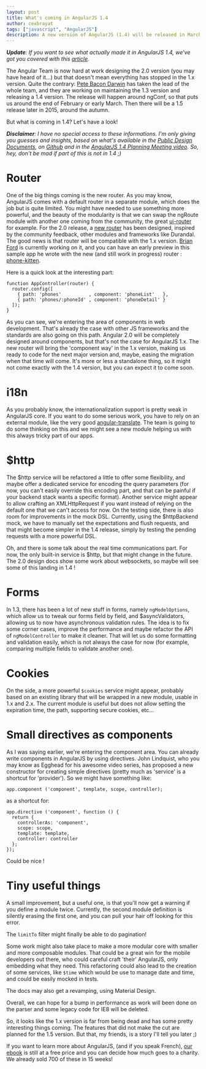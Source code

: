 ```yaml
---
layout: post
title: What's coming in AngularJS 1.4
author: cexbrayat
tags: ["javascript", "AngularJS"]
description: A new version of AngularJS (1.4) will be released in March next year. Let's have a look at its shiny new features!
---
```


*__Update__: If you want to see what actually made it in AngularJS 1.4, we've got you covered with this [article](/2015/07/21/what-is-new-angularjs-1.4/).*

The Angular Team is now hard at work designing the 2.0 version (you may have heard of it...) but that doesn't mean everything has stopped in the 1.x version. Quite the contrary: [Pete Bacon Darwin](https://twitter.com/petebd) has taken the lead of the whole team, and they are working on maintaining the 1.3 version and releasing a 1.4 version. The release will happen around ngConf, so that puts us around the end of February or early March. Then there will be a 1.5 release later in 2015, around the autumn.

But what is coming in 1.4? Let's have a look!

*__Disclaimer__: I have no special access to these informations. I'm only giving you guesses and insights, based on what's available in the [Public Design Documents](https://drive.google.com/drive/u/1/#folders/0BxgtL8yFJbacQmpCc1NMV3d5dnM/0BxgtL8yFJbacUnUxc3l5aTZrbVk/0B7Ovm8bUYiUDZkNjZ0NscWlaODg), on [Github](https://github.com/angular/angular.js/labels/1.4-candidate) and in the [AngularJS 1.4 Planning Meeting video](https://www.youtube.com/watch?v=Uae9_8aFo-o&feature). So, hey, don't be mad if part of this is not in 1.4 ;)*

# Router

One of the big things coming is the new router. As you may know, AngularJS comes with a default router in a separate module, which does the job but is quite limited. You might have needed to use something more powerful, and the beauty of the modularity is that we can swap the ngRoute module with another one coming from the community, the great [ui-router](https://github.com/angular-ui/ui-router) for example. For the 2.0 release, a [new router](https://github.com/angular/router) has been designed, inspired by the community feedback, other modules and frameworks like Durandal. The good news is that router will be compatible with the 1.x version. [Brian Ford](https://twitter.com/briantford) is currently working on it, and you can have an early preview in this sample app he wrote with the new (and still work in progress) router : [phone-kitten](https://github.com/btford/phone-kitten).

Here is a quick look at the interesting part:

    function AppController(router) {
      router.config([
        { path: 'phones'          , component: 'phoneList'   },
        { path: 'phones/:phoneId' , component: 'phoneDetail' }
      ]);
    }

As you can see, we're entering the area of components in web development. That's already the case with other JS frameworks and the standards are also going on this path. Angular 2.0 will be completely designed around components, but that's not the case for AngularJS 1.x. The new router will bring the 'component way' in the 1.x version, making us ready to code for the next major version and, maybe, easing the migration when that time will come. It's more or less a standalone thing, so it might not come exactly with the 1.4 version, but you can expect it to come soon.

# i18n

As you probably know, the internationalization support is pretty weak in AngularJS core. If you want to do some serious work, you have to rely on an external module, like the very good [angular-translate](http://angular-translate.github.io/). The team is going to do some thinking on this and we might see a new module helping us with this always tricky part of our apps.

# $http

The $http service will be refactored a little to offer some flexibility, and maybe offer a dedicated service for encoding the query parameters (for now, you can't easily override this encoding part, and that can be painful if your backend stack wants a specific format). Another service might appear to allow crafting an XMLHttpRequest if you want instead of relying on the default one that we can't access for now. On the testing side, there is also room for improvements in the mock DSL. Currently, using the $httpBackend mock, we have to manually set the expectations and flush requests, and that might become simpler in the 1.4 release, simply by testing the pending requests with a more powerful DSL.

Oh, and there is some talk about the real time communications part. For now, the only built-in service is $http, but that might change in the future. The 2.0 design docs show some work about websockets, so maybe will see some of this landing in 1.4 !

# Forms

In 1.3, there has been a lot of new stuff in forms, namely `ngModelOptions`, which allow us to tweak our forms field by field, and $asyncValidators, allowing us to now have asynchronous validation rules. The idea is to fix some corner cases, improve the performance and maybe refactor the API of `ngModelController` to make it cleaner. That will let us do some formatting and validation easily, which is not always the case for now (for example, comparing multiple fields to validate another one).

# Cookies

On the side, a more powerful `$cookies` service might appear, probably based on an existing library that will be wrapped in a new module, usable in 1.x and 2.x. The current module is useful but does not allow setting the expiration time, the path, supporting secure cookies, etc...

# Small directives as components

As I was saying earlier, we're entering the component area. You can already write components in AngularJS by using directives. John Lindquist, who you may know as Egghead for his awesome video series, has proposed a new constructor for creating simple directives (pretty much as 'service' is a shortcut for 'provider'). So we might have something like:

    app.component ('component', template, scope, controller);

as a shortcut for:

    app.directive ('component', function () {
      return {
        controllerAs: 'component',
        scope: scope,
        template: template,
        controller: controller
      };
    });

Could be nice !

# Tiny useful things

A small improvement, but a useful one, is that you'll now get a warning if you define a module twice. Currently, the second module definition is silently erasing the first one, and you can pull your hair off looking for this error.

The `limitTo` filter might finally be able to do pagination!

Some work might also take place to make a more modular core with smaller and more composable modules. That could be a great win for the mobile developers out there, who could careful craft 'their' AngularJS, only embedding what they need. This refactoring could also lead to the creation of some services, like `$time` which would be use to manage date and time, and could be easily mocked in tests.

The docs may also get a revamping, using Material Design.

Overall, we can hope for a bump in performance as work will been done on the parser and some legacy code for IE8 will be deleted.


So, it looks like the 1.x version is far from being dead and has some pretty interesting things coming. The features that did not make the cut are planned for the 1.5 version. But that, my friends, is a story I'll tell you later ;)

If you want to learn more about AngularJS, (and if you speak French), [our ebook](https://books.ninja-squad.com) is still at a free price and you can decide how much goes to a charity. We already sold 700 of these in 15 weeks!
